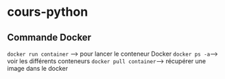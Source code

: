 # cours-python

## Commande Docker
```docker run container``` --> pour lancer le conteneur Docker
```docker ps -a```--> voir les différents conteneurs
```docker pull container```--> récupérer une image dans le docker
